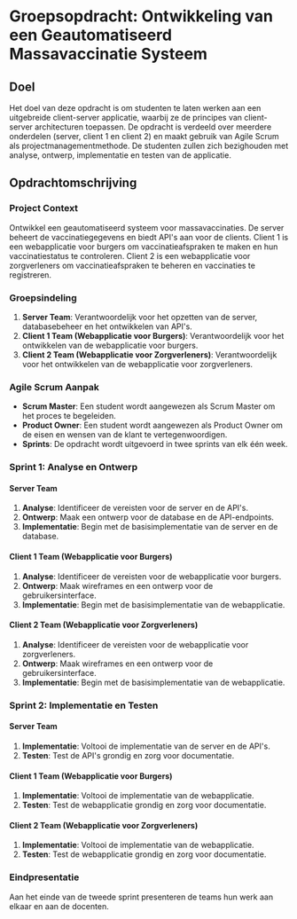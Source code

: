 # Groepsopdracht: Ontwikkeling van een Geautomatiseerd Massavaccinatie Systeem

## Doel
Het doel van deze opdracht is om studenten te laten werken aan een uitgebreide client-server applicatie, waarbij ze de principes van client-server architecturen toepassen. De opdracht is verdeeld over meerdere onderdelen (server, client 1 en client 2) en maakt gebruik van Agile Scrum als projectmanagementmethode. De studenten zullen zich bezighouden met analyse, ontwerp, implementatie en testen van de applicatie.

## Opdrachtomschrijving
### Project Context
Ontwikkel een geautomatiseerd systeem voor massavaccinaties. De server beheert de vaccinatiegegevens en biedt API's aan voor de clients. Client 1 is een webapplicatie voor burgers om vaccinatieafspraken te maken en hun vaccinatiestatus te controleren. Client 2 is een webapplicatie voor zorgverleners om vaccinatieafspraken te beheren en vaccinaties te registreren.

### Groepsindeling
1. **Server Team**: Verantwoordelijk voor het opzetten van de server, databasebeheer en het ontwikkelen van API's.
2. **Client 1 Team (Webapplicatie voor Burgers)**: Verantwoordelijk voor het ontwikkelen van de webapplicatie voor burgers.
3. **Client 2 Team (Webapplicatie voor Zorgverleners)**: Verantwoordelijk voor het ontwikkelen van de webapplicatie voor zorgverleners.

### Agile Scrum Aanpak
- **Scrum Master**: Een student wordt aangewezen als Scrum Master om het proces te begeleiden.
- **Product Owner**: Een student wordt aangewezen als Product Owner om de eisen en wensen van de klant te vertegenwoordigen.
- **Sprints**: De opdracht wordt uitgevoerd in twee sprints van elk één week.

### Sprint 1: Analyse en Ontwerp
#### Server Team
1. **Analyse**: Identificeer de vereisten voor de server en de API's.
2. **Ontwerp**: Maak een ontwerp voor de database en de API-endpoints.
3. **Implementatie**: Begin met de basisimplementatie van de server en de database.

#### Client 1 Team (Webapplicatie voor Burgers)
1. **Analyse**: Identificeer de vereisten voor de webapplicatie voor burgers.
2. **Ontwerp**: Maak wireframes en een ontwerp voor de gebruikersinterface.
3. **Implementatie**: Begin met de basisimplementatie van de webapplicatie.

#### Client 2 Team (Webapplicatie voor Zorgverleners)
1. **Analyse**: Identificeer de vereisten voor de webapplicatie voor zorgverleners.
2. **Ontwerp**: Maak wireframes en een ontwerp voor de gebruikersinterface.
3. **Implementatie**: Begin met de basisimplementatie van de webapplicatie.

### Sprint 2: Implementatie en Testen
#### Server Team
1. **Implementatie**: Voltooi de implementatie van de server en de API's.
2. **Testen**: Test de API's grondig en zorg voor documentatie.

#### Client 1 Team (Webapplicatie voor Burgers)
1. **Implementatie**: Voltooi de implementatie van de webapplicatie.
2. **Testen**: Test de webapplicatie grondig en zorg voor documentatie.

#### Client 2 Team (Webapplicatie voor Zorgverleners)
1. **Implementatie**: Voltooi de implementatie van de webapplicatie.
2. **Testen**: Test de webapplicatie grondig en zorg voor documentatie.

### Eindpresentatie
Aan het einde van de tweede sprint presenteren de teams hun werk aan elkaar en aan de docenten.